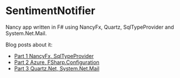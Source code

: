 # SentimentNotifier
Nancy app written in F# using NancyFx, Quartz, SqlTypeProvider and System.Net.Mail.

Blog posts about it:
* [Part 1 NancyFx, SqlTypeProvider](https://mnie.github.io/2017-03-11-sentimentAppPart1/)
* [Part 2 Azure, FSharp.Configuration](https://mnie.github.io/2017-03-11-sentimentAppPart2/)
* [Part 3 Quartz.Net, System.Net.Mail](https://mnie.github.io/2017-03-11-sentimentAppPart3/)
